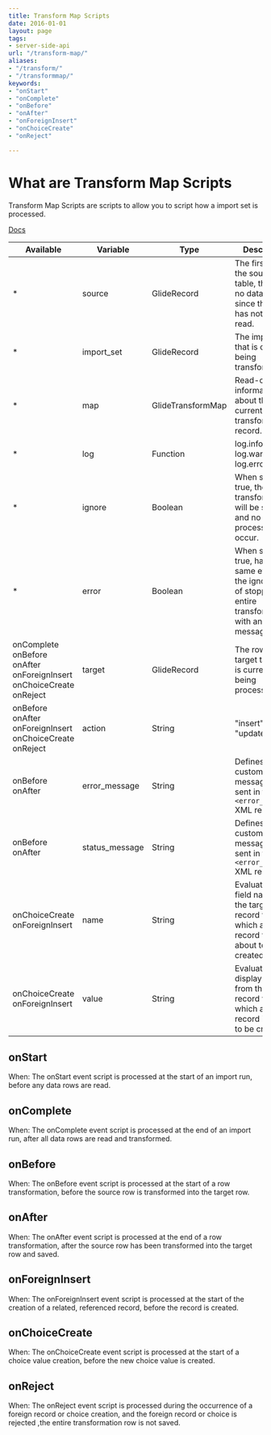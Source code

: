 ```yaml
---
title: Transform Map Scripts
date: 2016-01-01
layout: page
tags:
- server-side-api
url: "/transform-map/"
aliases:
- "/transform/"
- "/transformmap/"
keywords: 
- "onStart"
- "onComplete"
- "onBefore"
- "onAfter"
- "onForeignInsert"
- "onChoiceCreate"
- "onReject"

---
```

# What are Transform Map Scripts

Transform Map Scripts are scripts to allow you to script how a import set is processed.
<!--more-->

[Docs](https://docs.servicenow.com/bundle/london-platform-administration/page/script/server-scripting/reference/r_MapWithTransformationEventScripts.html)

| Available | Variable       | Type              | Description |
| --------- | -------------- | ----------------- | ----------- |
| *         | source         | GlideRecord       | The first row of the source table, there is no data yet since the row has not been read. |
| *         | import_set     | GlideRecord       | The import set that is currently being transformed. |
| *         | map            | GlideTransformMap | Read-only information about the current transform map record. |
| *         | log            | Function          | log.info(...), log.warn(...), log.error(...). |
| *         | ignore         | Boolean           | When set to true, the entire transformation will be stopped and no further processing will occur. | 
| *         | error          | Boolean           | When set to true, has the same effect as the ignore flag of stopping the entire transformation, with an error message. |
| onComplete<br/>onBefore<br/>onAfter<br/>onForeignInsert<br/>onChoiceCreate<br/>onReject | target         | GlideRecord       | The row of the target table that is currently being processed. |
| onBefore<br/>onAfter<br/>onForeignInsert<br/>onChoiceCreate<br/>onReject | action         | String            | "insert" or "update" |
| onBefore<br/>onAfter | error_message  | String            | Defines a custom message to be sent in the `<error_message>` XML response. |
| onBefore<br/>onAfter| status_message | String            | Defines a custom message to be sent in the `<error_message>` XML response. |
| onChoiceCreate<br/>onForeignInsert | name           | String            | Evaluates to the field name of the target record for which a foreign record that is about to be created. |
| onChoiceCreate<br/>onForeignInsert | value          | String            | Evaluates to the display value from the source record for which a foreign record is about to be created. |

## onStart

When: The onStart event script is processed at the start of an import run, before any data rows are read.

## onComplete
 	
When: The onComplete event script is processed at the end of an import run, after all data rows are read and transformed.

## onBefore

When: The onBefore event script is processed at the start of a row transformation, before the source row is transformed into the target row.

## onAfter

When: The onAfter event script is processed at the end of a row transformation, after the source row has been transformed into the target row and saved.

## onForeignInsert 	

When: The onForeignInsert event script is processed at the start of the creation of a related, referenced record, before the record is created.

## onChoiceCreate

When: The onChoiceCreate event script is processed at the start of a choice value creation, before the new choice value is created.

## onReject
 	
When: The onReject event script is processed during the occurrence of a foreign record or choice creation, and the foreign record or choice is rejected ,the entire transformation row is not saved.